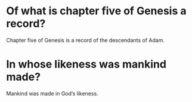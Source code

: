 # Of what is chapter five of Genesis a record?

Chapter five of Genesis is a record of the descendants of Adam.

# In whose likeness was mankind made?

Mankind was made in God’s likeness.
